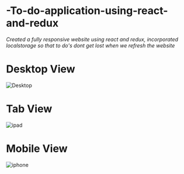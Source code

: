 # -To-do-application-using-react-and-redux
_Created a fully responsive website using react and redux, incorporated localstorage so that to do's dont get lost when we refresh the website_
# Desktop View
![Desktop](https://github.com/yatharth09/-To-do-application-using-react-and-redux/assets/67639092/ce4b3255-0dbb-48cc-acd0-4fa688b95746)
# Tab View
![ipad](https://github.com/yatharth09/-To-do-application-using-react-and-redux/assets/67639092/cd34d2d8-588d-4223-86f6-86f8c190de2a)
# Mobile View
![iphone](https://github.com/yatharth09/-To-do-application-using-react-and-redux/assets/67639092/25058360-2fd1-439f-805a-6cfd228e36b9)

